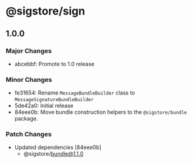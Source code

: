 # @sigstore/sign

## 1.0.0

### Major Changes

- abcebbf: Promote to 1.0 release

### Minor Changes

- fe31654: Rename `MessageBundleBuilder` class to `MessageSignatureBundleBuilder`
- 5de42a0: Initial release
- 84eee0b: Move bundle construction helpers to the `@sigstore/bundle` package.

### Patch Changes

- Updated dependencies [84eee0b]
  - @sigstore/bundle@1.1.0
